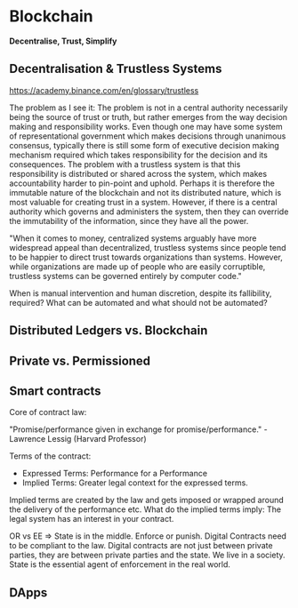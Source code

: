 # Blockchain

**Decentralise, Trust, Simplify**

## Decentralisation & Trustless Systems

https://academy.binance.com/en/glossary/trustless

The problem as I see it: The problem is not in a central authority necessarily being the source of trust or truth, but rather emerges from the way decision making and responsibility works. Even though one may have some system of representational government which makes decisions through unanimous consensus, typically there is still some form of executive decision making mechanism required which takes responsibility for the decision and its consequences. The problem with a trustless system is that this responsibility is distributed or shared across the system, which makes accountability harder to pin-point and uphold. Perhaps it is therefore the immutable nature of the blockchain and not its distributed nature, which is most valuable for creating trust in a system. However, if there is a central authority which governs and administers the system, then they can override the immutability of the information, since they have all the power. 

"When it comes to money, centralized systems arguably have more widespread appeal than decentralized, trustless systems since people tend to be happier to direct trust towards organizations than systems. However, while organizations are made up of people who are easily corruptible, trustless systems can be governed entirely by computer code."

When is manual intervention and human discretion, despite its fallibility, required? What can be automated and what should not be automated?

## Distributed Ledgers vs. Blockchain

## Private vs. Permissioned

## Smart contracts

Core of contract law:

"Promise/performance given in exchange for promise/performance." - Lawrence Lessig (Harvard Professor)

Terms of the contract:

- Expressed Terms: Performance for a Performance
- Implied Terms: Greater legal context for the expressed terms.

Implied terms are created by the law and gets imposed or wrapped around the delivery of the performance etc.
What do the implied terms imply: The legal system has an interest in your contract.

OR vs EE => State is in the middle. Enforce or punish.
Digital Contracts need to be compliant to the law.
Digital contracts are not just between private parties, they are between private parties and the state. We live in a society.
State is the essential agent of enforcement in the real world.

## DApps
